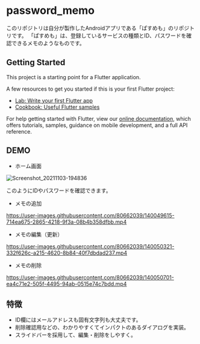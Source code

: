 # password_memo

このリポジトリは自分が製作したAndroidアプリである「ぱすめも」のリポジトリです。
「ぱすめも」は、登録しているサービスの種類とID、パスワードを確認できるメモのようなものです。

## Getting Started

This project is a starting point for a Flutter application.

A few resources to get you started if this is your first Flutter project:

- [Lab: Write your first Flutter app](https://flutter.dev/docs/get-started/codelab)
- [Cookbook: Useful Flutter samples](https://flutter.dev/docs/cookbook)

For help getting started with Flutter, view our
[online documentation](https://flutter.dev/docs), which offers tutorials,
samples, guidance on mobile development, and a full API reference.

## DEMO
* ホーム画面

![Screenshot_20211103-194836](https://user-images.githubusercontent.com/80662039/140048347-8eeb7d72-2cd3-4e72-992e-1692beb2ea20.png)

このようにIDやパスワードを確認できます。

* メモの追加


https://user-images.githubusercontent.com/80662039/140049615-714ea675-2865-4218-9f3a-08b4b358dfbb.mp4


* メモの編集（更新）


https://user-images.githubusercontent.com/80662039/140050321-332f626c-a215-4620-8b84-40f7dbdad237.mp4


* メモの削除


https://user-images.githubusercontent.com/80662039/140050701-ea4c71e2-505f-4495-94ab-0515e74c7bdd.mp4



## 特徴
* ID欄にはメールアドレスも固有文字列も大丈夫です。
* 削除確認用などの、わかりやすくてインパクトのあるダイアログを実装。
* スライドバーを採用して、編集・削除をしやすく。



